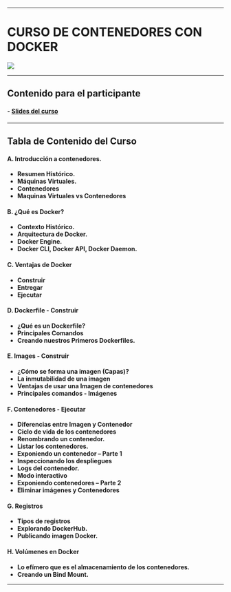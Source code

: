 ------------
# CURSO DE CONTENEDORES CON DOCKER

![](https://pandorafms.com/blog/wp-content/uploads/2020/02/docker.webp)

------------

## Contenido para el participante
#### - [Slides del curso](https://docs.google.com/presentation/d/1W_ollAg9hNYu4INN49JHklyNHxMt2fT5/edit?usp=sharing&ouid=103859002972110344283&rtpof=true&sd=true "Slides del curso")
------------

## Tabla de Contenido del Curso
#### A. Introducción a contenedores.
- **Resumen Histórico.** 
- **Máquinas Virtuales.**
- **Contenedores**
- **Maquinas Virtuales vs Contenedores**

#### B. ¿Qué es Docker?
- **Contexto Histórico.**
- **Arquitectura de Docker.**
- **Docker Engine.**
- **Docker CLI, Docker API, Docker Daemon.**

#### C. Ventajas de Docker
- **Construir**
- **Entregar**
- **Ejecutar**

#### D. Dockerfile - Construir
- **¿Qué es un Dockerfile?**
- **Principales Comandos**
- **Creando nuestros Primeros Dockerfiles.**

#### E. Images - Construir
- **¿Cómo se forma una imagen (Capas)?**
- **La inmutabilidad de una imagen**
- **Ventajas de usar una Imagen de contenedores**
- **Principales comandos - Imágenes**

#### F. Contenedores - Ejecutar 
- **Diferencias entre Imagen y Contenedor**
- **Ciclo de vida de los contenedores**
- **Renombrando un contenedor.**
- **Listar los contenedores.**
- **Exponiendo un contenedor – Parte 1**
- **Inspeccionando los despliegues**
- **Logs del contenedor.**
- **Modo interactivo**
- **Exponiendo contenedores – Parte 2**
- **Eliminar imágenes y Contenedores**

#### G. Registros
- **Tipos de registros**
- **Explorando DockerHub.**
- **Publicando imagen Docker.**

#### H. Volúmenes en Docker
- **Lo efímero que es el almacenamiento de los contenedores.**
- **Creando un Bind Mount.**


------------
